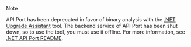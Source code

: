 > [!NOTE]
> API Port has been deprecated in favor of binary analysis with the [.NET Upgrade Assistant](../docs/core/porting/upgrade-assistant-overview.md) tool. The backend service of API Port has been shut down, so to use the tool, you must use it offline. For more information, see [.NET API Port README](https://github.com/microsoft/dotnet-apiport/blob/dev/docs/Console/README.md#run-the-tool-in-an-offline-mode).
